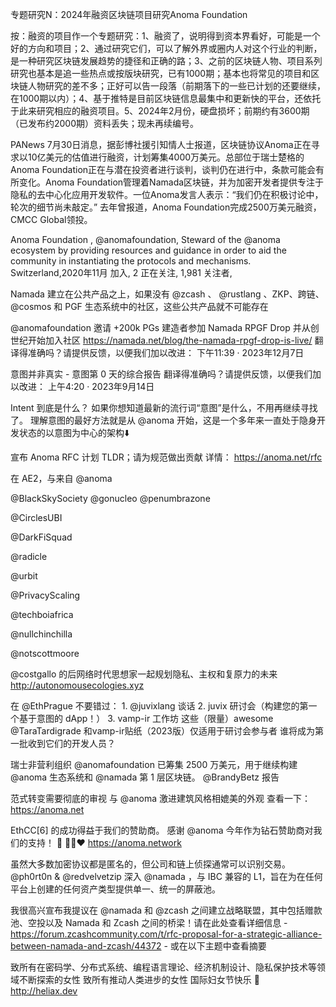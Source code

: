 专题研究N：2024年融资区块链项目研究Anoma Foundation


按：融资的项目作一个专题研究：1、融资了，说明得到资本界看好，可能是一个好的方向和项目；2、通过研究它们，可以了解外界或圈内人对这个行业的判断，是一种研究区块链发展趋势的捷径和正确的路；3、之前的区块链人物、项目系列研究也基本是追一些热点或按版块研究，已有1000期；基本也将常见的项目和区块链人物研究的差不多；正好可以告一段落（前期落下的一些已计划的还要继续，在1000期以内）；4、基于推特是目前区块链信息最集中和更新快的平台，还依托于此来研究相应的融资项目。5、2024年2月份，硬盘损坏；前期约有3600期（已发布约2000期）资料丢失；现未再续编号。

PANews 7月30日消息，据彭博社援引知情人士报道，区块链协议Anoma正在寻求以10亿美元的估值进行融资，计划筹集4000万美元。总部位于瑞士楚格的Anoma Foundation正在与潜在投资者进行谈判，谈判仍在进行中，条款可能会有所变化。Anoma Foundation管理着Namada区块链，并为加密开发者提供专注于隐私的去中心化应用开发软件。一位Anoma发言人表示：“我们仍在积极讨论中，轮次的细节尚未敲定。”
去年曾报道，Anoma Foundation完成2500万美元融资，CMCC Global领投。

Anoma Foundation
,
@anomafoundation,
Steward of the 
@anoma
 ecosystem by providing resources and guidance in order to aid the community in instantiating the protocols and mechanisms.
Switzerland,2020年11月 加入,
2 正在关注,
1,981 关注者,


Namada 建立在公共产品之上，如果没有
@zcash
 、 
@rustlang
 、ZKP、跨链、 
@cosmos
和 PGF 生态系统中的社区，这些公共产品就不可能存在

@anomafoundation
邀请 +200k PGs 建造者参加 Namada RPGF Drop 并从创世纪开始加入社区
https://namada.net/blog/the-namada-rpgf-drop-is-live/
翻译得准确吗？请提供反馈，以便我们加以改进： 下午11:39 · 2023年12月7日

意图并非真实 - 意图第 0 天的综合报告
翻译得准确吗？请提供反馈，以便我们加以改进：  上午4:20 · 2023年9月14日

Intent 到底是什么？
如果你想知道最新的流行词“意图”是什么，不用再继续寻找了。
理解意图的最好方法就是从
@anoma
开始，这是一个多年来一直处于隐身开发状态的以意图为中心的架构⬇️

宣布 Anoma RFC 计划
TLDR；请为规范做出贡献
详情： https://anoma.net/rfc

在 AE2，与来自
@anoma
 
@BlackSkySociety
 @gonucleo 
@penumbrazone
 
@CirclesUBI
 
@DarkFiSquad
 
@radicle
 
@urbit
 
@PrivacyScaling
 
@techboiafrica
 
@nullchinchilla
 
@notscottmoore
 
@costgallo
的后网络时代思想家一起规划隐私、主权和复原力的未来
http://autonomousecologies.xyz

在
@EthPrague
不要错过：
1. 
@juvixlang
谈话
2. juvix 研讨会（构建您的第一个基于意图的 dApp！）
3. vamp-ir 工作坊
这些（限量）awesome 
@TaraTardigrade
和vamp-ir贴纸（2023版）仅适用于研讨会参与者
谁将成为第一批收到它们的开发人员？

瑞士非营利组织
@anomafoundation
已筹集 2500 万美元，用于继续构建
@anoma
生态系统和
@namada
第 1 层区块链。 
@BrandyBetz
报告

范式转变需要彻底的审视
与
@anoma
激进建筑风格相媲美的外观
查看一下： https://anoma.net

EthCC[6] 的成功得益于我们的赞助商。
感谢
@anoma
今年作为钻石赞助商对我们的支持！ 💎
💙🤍❤️
https://anoma.network

虽然大多数加密协议都是匿名的，但公司和链上侦探通常可以识别交易。
@ph0rt0n
 & 
@redvelvetzip
深入
@namada
 ，与 IBC 兼容的 L1，旨在为在任何平台上创建的任何资产类型提供单一、统一的屏蔽池。 

我很高兴宣布我提议在
@namada
和
@zcash
之间建立战略联盟，其中包括赠款池、空投以及 Namada 和 Zcash 之间的桥梁！请在此处查看详细信息 - https://forum.zcashcommunity.com/t/rfc-proposal-for-a-strategic-alliance-between-namada-and-zcash/44372 - 或在以下主题中查看摘要

致所有在密码学、分布式系统、编程语言理论、经济机制设计、隐私保护技术等领域不断探索的女性
致所有推动人类进步的女性
国际妇女节快乐
🧬 http://heliax.dev
